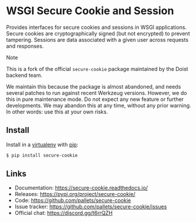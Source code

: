 # WSGI Secure Cookie and Session

Provides interfaces for secure cookies and sessions in WSGI
applications. Secure cookies are cryptographically signed (but not
encrypted) to prevent tampering. Sessions are data associated with a
given user across requests and responses.

> [!NOTE]
> This is a fork of the official `secure-cookie` package maintained by
> the Doist backend team.
>
> We maintain this because the package is almost abandoned, and needs
> several patches to run against recent Werkzeug versions. However, we
> do this in pure maintenance mode. Do not expect any new feature or
> further developments. We may abandon this at any time, without any
> prior warning. In other words: use this at your own risks.


## Install

Install in a [virtualenv][] with [pip][]:

```sh
$ pip install secure-cookie
```

[virtualenv]: https://virtualenv.pypa.io/en/stable/
[pip]: https://pip.pypa.io/en/stable/


## Links

-   Documentation: https://secure-cookie.readthedocs.io/
-   Releases: https://pypi.org/project/secure-cookie/
-   Code: https://github.com/pallets/secure-cookie
-   Issue tracker: https://github.com/pallets/secure-cookie/issues
-   Official chat: https://discord.gg/t6rrQZH
